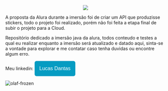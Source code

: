 <p align="center">
<img src="https://img.shields.io/badge/-Projeto%20Encerrado-red"/>
</p>
  A proposta da Alura durante a imersão foi de criar um API que produzisse stickers, todo o projeto foi realizado, porém não foi feita a etapa final de subir o projeto para a Cloud.
</p>

  Repositório dedicado a imersão java da alura, todos conteudo e testes a qual eu realizar enquanto a imersão será atualizado e datado aqui, sinta-se a vontade para explorar e me contatar caso tenha duvidas ou encontre algum erro.

  Meu linkedin: <a href="https://www.linkedin.com/in/lucas-dantas-6837b9227/"><button style="background: #069cc2; border-radius: 6px; padding: 15px; cursor: pointer; color: #fff; border: none; font-size: 16px;">Lucas Dantas</button></a>

![olaf-frozen](https://user-images.githubusercontent.com/105881498/179813921-b3bdb81d-0211-4c15-a401-19580e315739.gif)
